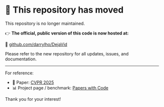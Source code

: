 # 🚧 This repository has moved

This repository is no longer maintained.

👉 **The official, public version of this code is now hosted at:**

🔗 [github.com/darrylho/DejaVid](https://github.com/darrylho/DejaVid)

Please refer to the new repository for all updates, issues, and documentation.

---

For reference:

- 📄 Paper: [CVPR 2025](https://openaccess.thecvf.com/content/CVPR2025/html/Ho_DejaVid_Encoder-Agnostic_Learned_Temporal_Matching_for_Video_Classification_CVPR_2025_paper.html)  
- 📊 Project page / benchmark: [Papers with Code](https://paperswithcode.com/paper/dejavid-encoder-agnostic-learned-temporal)

Thank you for your interest!

